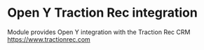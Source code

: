 # Open Y Traction Rec integration

Module provides Open Y integration with the Traction Rec CRM <https://www.tractionrec.com>
